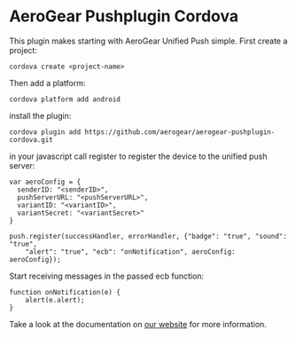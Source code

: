 AeroGear Pushplugin Cordova
===========================

This plugin makes starting with AeroGear Unified Push simple. First create a project:

	cordova create <project-name>

Then add a platform:

	cordova platform add android

install the plugin:
		
	cordova plugin add https://github.com/aerogear/aerogear-pushplugin-cordova.git

in your javascript call register to register the device to the unified push server:

	var aeroConfig = {
	  senderID: "<senderID>",
	  pushServerURL: "<pushServerURL>",
	  variantID: "<variantID>",
	  variantSecret: "<variantSecret>"
	}

	push.register(successHandler, errorHandler, {"badge": "true", "sound": "true",
		"alert": "true", "ecb": "onNotification", aeroConfig: aeroConfig});

Start receiving messages in the passed ecb function:
	
	function onNotification(e) {
		alert(e.alert);
	}

Take a look at the documentation on [our website](http://aerogear.org/cordova/) for more information.
